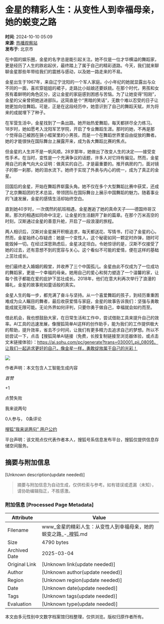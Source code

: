 # 金星的精彩人生：从变性人到幸福母亲，她的蜕变之路

**时间**: 2024-10-10 05:09  
**来源**: [热播观察站](https://www.sohu.com/a/m.sohu.com?spm=smpc.content-abroad.content.1.1737577803715ThOd4qA)  
**发布于**: 北京市

在中国的娱乐圈，金星的名字总是能引起关注。她不仅是一位才华横溢的舞蹈家，更是经历了人生的跌宕起伏，最终踏上了属于自己的精彩道路。今天，我们就来聊聊金星那些年带给我们的震撼与感动，以及她一路走来的不易。

金星出生于1967年，来自辽宁沈阳的一个军人家庭。小小年纪的她就显露出与众不同的一面，喜欢穿姐姐的裙子，走路比小姑娘还要妖娆。在那个时代，男孩和女孩有着鲜明的角色区分，这让金星的家庭感到困惑与苦恼。为了让她变得“阳刚”，金星的父亲曾把她送进部队。这简直是个“黑暗的笑话”，无数个难以忍受的日子让她更加向往舞蹈。可是，正是在这段经历中，她意识到了自己的舞蹈天赋，并为将来的成就埋下了种子。

在军营生活中，金星找到了一条出路。她开始热爱舞蹈，每天都拼尽全力练习。18岁时，她如愿考入沈阳军艺学院，开启了专业舞蹈生涯。那时的她，不再是那个觉得自己被困在狭小框架里的小男孩，而是一个在舞蹈世界里自由绽放的舞者。她的才能很快在国际舞台上展露开来，成为各大舞蹈比赛的焦点。

但金星的人生并不是一帆风顺。28岁那年，她做出了改变人生的决定——接受变性手术。在当时，变性是一个充满争议的话题，许多人对它持有偏见。然而，金星用自己的勇气向大众证明：做真实的自己，才是最重要的。推开病房的门，面对镜子的那一刹那，她的泪水流下。她终于实现了外表与内心的统一，成为了真正的金星。

回国后的金星，开始在舞蹈界崭露头角。她不仅在多个大型舞蹈比赛中获奖，还成了北京舞蹈团的艺术总监，带领团队在国际舞台上展示中国舞蹈的魅力。随着事业的飞速发展，金星的感情生活却始终空白。

直到她40岁时，一次偶然的航班相遇，金星邂逅了她的真命天子——德国帅哥汉斯。那次的相遇如同命中注定，让金星的生活翻开了新的篇章。在那个万米高空的时刻，汉斯通过金星的善意升舱，开启了一段浪漫的旅程。

两人相识后，汉斯对金星展开积极追求，每天都送花、写情书，打动了金星的心。然而，金星始终心存疑虑：她是一个变性人，这个秘密如同一颗定时炸弹，随时可能毁掉一切。在经过深思熟虑后，金星决定坦白。令她惊讶的是，汉斯不仅接受了她的过去，还有意想不到的宽容与关心。这个看似不可能的爱情，便在这样的基础上茁壮成长。

他们最终走入婚姻的殿堂，并收养了三个中国孤儿。金星由此不仅成为了一位成功的舞蹈家，更是一个幸福的母亲。她用自己的爱心和努力塑造了一个温馨的家，让每个孩子都能在爱的庇护下茁壮成长。2018年，他们在意大利再次举行了浪漫的婚礼，金星的故事宛如童话般的真实。

金星人生的每一步，都充满了奋斗与坚持。从一个喜爱舞蹈的孩子，到经历重重困难成为众人瞩目的舞者，最后收获爱情与家庭，金星的故事告诉我们：坚强与勇敢能成就无限可能。无论外界如何评判，只要你勇于做自己，幸福就会如约而至。

借此机会，我也想鼓励大家，在日常生活和工作中，尝试借助工具来提升自己的效率。AI工具的迅速发展，像搜狐简单AI这样的创作助手，能为我们的工作提供极大的帮助，提升效率，省去不少时间，让我们有更多精力去追求自己的梦想。所以不妨尝试一下，点击【搜狐简单AI链接（免费，长按复制链接至浏览器体验，或点击文末链接体验）：https://ai.sohu.com/pc/generate?trans=030001_pjj_0809】。让我们一起追求更好的自己，像金星一样，勇敢绽放属于自己的光彩！

![](//q7.itc.cn/q_70/images03/20241010/a5b9c812efaf4d8aaeb4ae0388b11d0f.png)

作者声明：本文包含人工智能生成内容

_首赞_

+1

点赞失败

我来说两句

0人参与， 0条评论

[搜狐“我来说两句” 用户公约](http://zt.pinglun.sohu.com/s2014/sljyhgy/index.shtml)

平台声明：该文观点仅代表作者本人，搜狐号系信息发布平台，搜狐仅提供信息存储空间服务。
<!-- tcd_original_link https://www.sohu.com/a/815118126_121924583 -->


## 摘要与附加信息

<!-- tcd_abstract -->
[Unknown description(update needed)]
<!-- tcd_abstract_end -->

> 摘要与附加信息为自动生成，仅供检索与参考。如有错误或遗漏（未知），请协助编辑指正，不胜感激。

### 附加信息 [Processed Page Metadata]

| Attribute       | Value                                  |
|-----------------|----------------------------------------|
| Filename        | www_金星的精彩人生：从变性人到幸福母亲，她的蜕变之路_-_搜狐.md                             |
| Size            | 4790 bytes                           |
| Archived Date   | 2025-03-04                             |
| Original Link   | [Unknown link(update needed)]                       |
| Author          | [Unknown author(update needed)]                               |
| Region          | [Unknown region(update needed)]                               |
| Date            | [Unknown date(update needed)]                                 |
| Tags            | [Unknown tags(update needed)]                                 |
| Evaluation            | [Unknown type(update needed)]                                 |
<!-- tcd_table_end -->

本文由多元性别中文数字档案馆归档整理，仅供浏览。版权归原作者所有。
